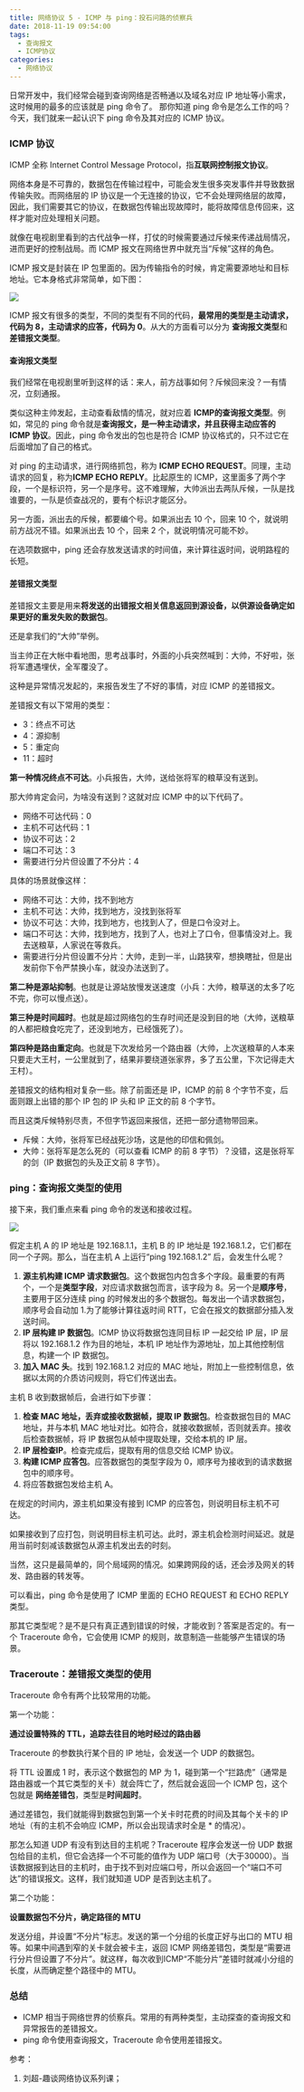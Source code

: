 ```yaml
---
title: 网络协议 5 - ICMP 与 ping：投石问路的侦察兵
date: 2018-11-19 09:54:00
tags: 
  - 查询报文
  - ICMP协议
categories: 
  - 网络协议
---
```


日常开发中，我们经常会碰到查询网络是否畅通以及域名对应 IP 地址等小需求，这时候用的最多的应该就是 ping 命令了。 那你知道 ping 命令是怎么工作的吗？今天，我们就来一起认识下 ping 命令及其对应的 ICMP 协议。

### ICMP 协议
ICMP 全称 Internet Control Message Protocol，指**互联网控制报文协议**。

网络本身是不可靠的，数据包在传输过程中，可能会发生很多突发事件并导致数据传输失败。而网络层的 IP 协议是一个无连接的协议，它不会处理网络层的故障，因此，我们需要其它的协议，在数据包传输出现故障时，能将故障信息传回来，这样才能对应处理相关问题。

就像在电视剧里看到的古代战争一样，打仗的时候需要通过斥候来传递战局情况，进而更好的控制战局。而 ICMP 报文在网络世界中就充当“斥候”这样的角色。

ICMP 报文是封装在 IP 包里面的。因为传输指令的时候，肯定需要源地址和目标地址。它本身格式非常简单，如下图：

![](https://img2018.cnblogs.com/blog/861679/201811/861679-20181116181719850-1322895430.png)

ICMP 报文有很多的类型，不同的类型有不同的代码，**最常用的类型是主动请求，代码为 8，主动请求的应答，代码为 0**。从大的方面看可以分为 **查询报文类型**和**差错报文类型**。

#### 查询报文类型
我们经常在电视剧里听到这样的话：来人，前方战事如何？斥候回来没？一有情况，立刻通报。

类似这种主帅发起，主动查看敌情的情况，就对应着 **ICMP的查询报文类型**。例如，常见的 ping 命令就是**查询报文，是一种主动请求，并且获得主动应答的 ICMP 协议**。因此，ping 命令发出的包也是符合 ICMP 协议格式的，只不过它在后面增加了自己的格式。

对 ping 的主动请求，进行网络抓包，称为 **ICMP ECHO REQUEST**。同理，主动请求的回复，称为**ICMP ECHO REPLY**。比起原生的 ICMP，这里面多了两个字段，一个是标识符，另一个是序号。这不难理解，大帅派出去两队斥候，一队是找谁要的，一队是侦查战况的，要有个标识才能区分。

另一方面，派出去的斥候，都要编个号。如果派出去 10 个，回来 10 个，就说明前方战况不错。如果派出去 10 个，回来 2 个，就说明情况可能不妙。

在选项数据中，ping 还会存放发送请求的时间值，来计算往返时间，说明路程的长短。

#### 差错报文类型
差错报文主要是用来**将发送的出错报文相关信息返回到源设备，以供源设备确定如果更好的重发失败的数据包**。

还是拿我们的“大帅”举例。

当主帅正在大帐中看地图，思考战事时，外面的小兵突然喊到：大帅，不好啦，张将军遭遇埋伏，全军覆没了。

这种是异常情况发起的，来报告发生了不好的事情，对应 ICMP 的差错报文。

差错报文有以下常用的类型：
- 3：终点不可达
- 4：源抑制
- 5：重定向
- 11：超时

**第一种情况终点不可达**。小兵报告，大帅，送给张将军的粮草没有送到。

那大帅肯定会问，为啥没有送到？这就对应 ICMP 中的以下代码了。
- 网络不可达代码：0
- 主机不可达代码：1
- 协议不可达：2
- 端口不可达：3
- 需要进行分片但设置了不分片：4

具体的场景就像这样：

- 网络不可达：大帅，找不到地方
- 主机不可达：大帅，找到地方，没找到张将军
- 协议不可达：大帅，找到地方，也找到人了，但是口令没对上。
- 端口不可达：大帅，找到地方，找到了人，也对上了口令，但事情没对上。我去送粮草，人家说在等救兵。
- 需要进行分片但设置不分片：大帅，走到一半，山路狭窄，想换瞎扯，但是出发前你下令严禁换小车，就没办法送到了。

**第二种是源站抑制**。也就是让源站放慢发送速度（小兵：大帅，粮草送的太多了吃不完，你可以慢点送）。

**第三种是时间超时**。也就是超过网络包的生存时间还是没到目的地（大帅，送粮草的人都把粮食吃完了，还没到地方，已经饿死了）。

**第四种是路由重定向**。也就是下次发给另一个路由器（大帅，上次送粮草的人本来只要走大王村，一公里就到了，结果非要绕道张家界，多了五公里，下次记得走大王村）。

差错报文的结构相对复杂一些。除了前面还是 IP，ICMP 的前 8 个字节不变，后面则跟上出错的那个 IP 包的 IP 头和 IP 正文的前 8 个字节。

而且这类斥候特别尽责，不但字节返回来报信，还把一部分遗物带回来。
- 斥候：大帅，张将军已经战死沙场，这是他的印信和佩剑。
- 大帅：张将军是怎么死的（可以查看 ICMP 的前 8 字节）？没错，这是张将军的剑（IP 数据包的头及正文前 8 字节）。

### ping：查询报文类型的使用
接下来，我们重点来看 ping 命令的发送和接收过程。

![](https://img2018.cnblogs.com/blog/861679/201811/861679-20181116181827463-1109902557.png)


假定主机 A 的 IP 地址是 192.168.1.1，主机 B 的 IP 地址是 192.168.1.2，它们都在同一个子网。那么，当在主机 A 上运行“ping 192.168.1.2” 后，会发生什么呢？

1. **源主机构建 ICMP 请求数据包**。这个数据包内包含多个字段。最重要的有两个，一个是**类型字段**，对应请求数据包而言，该字段为 8。另一个是**顺序号**，主要用于区分连续 ping 的时候发出的多个数据包。每发出一个请求数据包，顺序号会自动加 1.为了能够计算往返时间 RTT，它会在报文的数据部分插入发送时间。
2. **IP 层构建 IP 数据包**。ICMP 协议将数据包连同目标 IP 一起交给 IP 层，IP 层将以 192.168.1.2 作为目的地址，本机 IP 地址作为源地址，加上其他控制信息，构建一个 IP 数据包。
3. **加入 MAC 头**。找到 192.168.1.2 对应的 MAC 地址，附加上一些控制信息，依据以太网的介质访问规则，将它们传送出去。

主机 B 收到数据帧后，会进行如下步骤：
1. **检查 MAC 地址，丢弃或接收数据帧，提取 IP 数据包**。检查数据包目的 MAC 地址，并与本机 MAC 地址对比。如符合，就接收数据帧，否则就丢弃。接收后检查数据帧，将 IP 数据包从帧中提取处理，交给本机的 IP 层。
2. **IP 层检查IP**。检查完成后，提取有用的信息交给 ICMP 协议。
3. **构建 ICMP 应答包**。应答数据包的类型字段为 0，顺序号为接收到的请求数据包中的顺序号。
4. 将应答数据包发给主机 A。

在规定的时间内，源主机如果没有接到 ICMP 的应答包，则说明目标主机不可达。

如果接收到了应打包，则说明目标主机可达。此时，源主机会检测时间延迟。就是用当前时刻减该数据包从源主机发出去的时刻。

当然，这只是最简单的，同个局域网的情况。如果跨网段的话，还会涉及网关的转发、路由器的转发等。

可以看出，ping 命令是使用了 ICMP 里面的 ECHO REQUEST 和 ECHO REPLY 类型。

那其它类型呢？是不是只有真正遇到错误的时候，才能收到？答案是否定的。有一个 Traceroute 命令，它会使用 ICMP 的规则，故意制造一些能够产生错误的场景。

### Traceroute：差错报文类型的使用
Traceroute 命令有两个比较常用的功能。

第一个功能：

**通过设置特殊的 TTL，追踪去往目的地时经过的路由器**

Traceroute 的参数执行某个目的 IP 地址，会发送一个 UDP 的数据包。

将 TTL 设置成 1 时，表示这个数据包的 MP 为 1，碰到第一个“拦路虎”（通常是路由器或一个其它类型的关卡）就会阵亡了，然后就会返回一个 ICMP 包，这个包就是 **网络差错包**，类型是**时间超时**。

通过差错包，我们就能得到数据包到第一个关卡时花费的时间及其每个关卡的 IP 地址（有的主机不会响应 ICMP，所以会出现请求时全是 * 的情况）。

那怎么知道 UDP 有没有到达目的主机呢？Traceroute 程序会发送一份 UDP 数据包给目的主机，但它会选择一个不可能的值作为 UDP 端口号（大于30000）。当该数据报到达目的主机时，由于找不到对应端口号，所以会返回一个“端口不可达”的错误报文。这样，我们就知道 UDP 是否到达主机了。

第二个功能：

**设置数据包不分片，确定路径的 MTU**

发送分组，并设置“不分片”标志。发送的第一个分组的长度正好与出口的 MTU 相等。如果中间遇到窄的关卡就会被卡主，返回 ICMP 网络差错包，类型是“需要进行分片但设置了不分片”。就这样，每次收到ICMP“不能分片”差错时就减小分组的长度，从而确定整个路径中的 MTU。


### 总结
- ICMP 相当于网络世界的侦察兵。常用的有两种类型，主动探查的查询报文和异常报告的差错报文。
- ping 命令使用查询报文，Traceroute 命令使用差错报文。

参考：
1. 刘超-趣谈网络协议系列课；